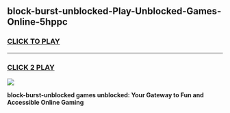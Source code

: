
## block-burst-unblocked-Play-Unblocked-Games-Online-5hppc
<h3>
<a href="https://premium76.site?title=block-burst-unblocked&ref=25A">CLICK TO PLAY</a></h3>
<hr>

<h3>
<a href="https://premium76.site?title=block-burst-unblocked&ref=25A">CLICK 2 PLAY</a>
  
</h3>

<a href="https://premium76.site?title=block-burst-unblocked&ref=25A"><img src="https://clearcache.store/games.png"></a>


**block-burst-unblocked games unblocked: Your Gateway to Fun and Accessible Online Gaming**
